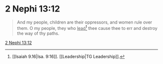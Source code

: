 # 2 Nephi 13:12

> And my people, children are their oppressors, and women rule over them. O my people, they who <u>lead</u>[^a] thee cause thee to err and destroy the way of thy paths.

[2 Nephi 13:12](https://www.churchofjesuschrist.org/study/scriptures/bofm/2-ne/13?lang=eng&id=p12#p12)


[^a]: [[Isaiah 9.16|Isa. 9:16]]. [[Leadership|TG Leadership]].  
